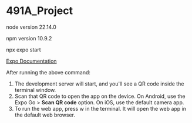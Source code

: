 # 491A_Project

node version 22.14.0

npm version 10.9.2

npx expo start

[Expo Documentation](https://docs.expo.dev/)

After running the above command:

1. The development server will start, and you'll see a QR code inside the terminal window.
2. Scan that QR code to open the app on the device. On Android, use the Expo Go > **Scan QR code** option. On iOS, use the default camera app.
3. To run the web app, press w in the terminal. It will open the web app in the default web browser.
